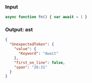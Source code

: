 ### Input
```js parse:stmt
async function fn() { var await = 1 }
```

### Output: ast
```json
{
  "UnexpectedToken": {
    "value": {
      "Keyword": "Await"
    },
    "first_on_line": false,
    "span": "26:31"
  }
}
```
